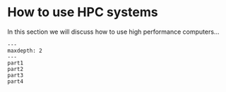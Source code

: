 # How to use HPC systems

In this section we will discuss how to use high performance computers...


```{toctree}
---
maxdepth: 2
---
part1
part2
part3 
part4
```